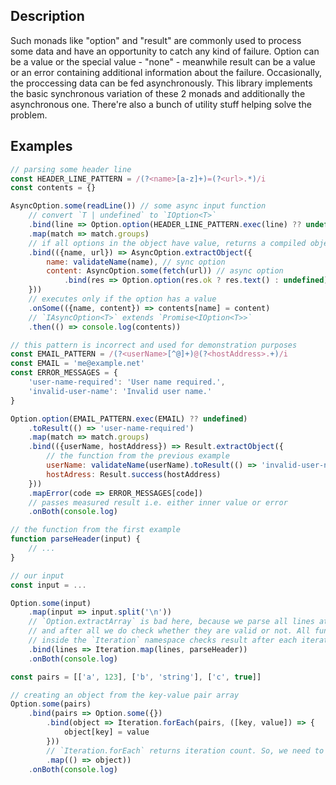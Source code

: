 ## Description

Such monads like "option" and "result" are commonly used to process some data and have an opportunity to catch any kind of failure. Option can be a value or the special value - "none" - meanwhile result can be a value or an error containing additional information about the failure. Occasionally, the proccessing data can be fed asynchronously. This library implements the basic synchronous variation of these 2 monads and additionally the asynchronous one. There're also a bunch of utility stuff helping solve the problem.

## Examples

```javascript
// parsing some header line
const HEADER_LINE_PATTERN = /(?<name>[a-z]+)=(?<url>.*)/i
const contents = {}

AsyncOption.some(readLine()) // some async input function
    // convert `T | undefined` to `IOption<T>`
    .bind(line => Option.option(HEADER_LINE_PATTERN.exec(line) ?? undefined))
    .map(match => match.groups)
    // if all options in the object have value, returns a compiled object of their values
    .bind(({name, url}) => AsyncOption.extractObject({
        name: validateName(name), // sync option
        content: AsyncOption.some(fetch(url)) // async option
            .bind(res => Option.option(res.ok ? res.text() : undefined))
    }))
    // executes only if the option has a value
    .onSome(({name, content}) => contents[name] = content)
    // `IAsyncOption<T>` extends `Promise<IOption<T>>`
    .then(() => console.log(contents))
```

```javascript
// this pattern is incorrect and used for demonstration purposes
const EMAIL_PATTERN = /(?<userName>[^@]+)@(?<hostAddress>.+)/i
const EMAIL = 'me@example.net'
const ERROR_MESSAGES = {
    'user-name-required': 'User name required.',
    'invalid-user-name': 'Invalid user name.'
}

Option.option(EMAIL_PATTERN.exec(EMAIL) ?? undefined)
    .toResult(() => 'user-name-required')
    .map(match => match.groups)
    .bind(({userName, hostAddress}) => Result.extractObject({
        // the function from the previous example
        userName: validateName(userName).toResult(() => 'invalid-user-name')
        hostAdress: Result.success(hostAddress)
    }))
    .mapError(code => ERROR_MESSAGES[code])
    // passes measured result i.e. either inner value or error
    .onBoth(console.log)
```

```javascript
// the function from the first example
function parseHeader(input) {
    // ...
}

// our input
const input = ...

Option.some(input)
    .map(input => input.split('\n'))
    // `Option.extractArray` is bad here, because we parse all lines at once,
    // and after all we do check whether they are valid or not. All functions
    // inside the `Iteration` namespace checks result after each iteration.
    .bind(lines => Iteration.map(lines, parseHeader))
    .onBoth(console.log)
```

```javascript
const pairs = [['a', 123], ['b', 'string'], ['c', true]]

// creating an object from the key-value pair array
Option.some(pairs)
    .bind(pairs => Option.some({})
        .bind(object => Iteration.forEach(pairs, ([key, value]) => {
            object[key] = value
        }))
        // `Iteration.forEach` returns iteration count. So, we need to map it.
        .map(() => object))
    .onBoth(console.log)
```
